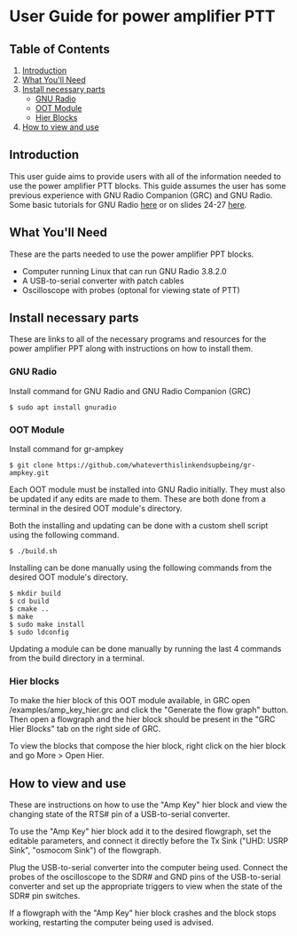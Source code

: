 # User Guide for power amplifier PTT

## Table of Contents

1. [Introduction](#introduction)
1. [What You'll Need](#what-youll-need)
1. [Install necessary parts](#install-necessary-parts)
    * [GNU Radio](#gnu-radio)
    * [OOT Module](#oot-module)
    * [Hier Blocks](#hier-blocks)
1. [How to view and use](#how-to-view-and-use)

## Introduction

This user guide aims to provide users with all of the information needed to use the power amplifier PTT blocks. This guide assumes the user has some previous experience with GNU Radio Companion (GRC) and GNU Radio. Some basic tutorials for GNU Radio [here](https://wiki.gnuradio.org/index.php/Tutorials) or on slides 24-27 [here](https://docs.google.com/presentation/d/145syBke3wD0GXqM9OnpUmSf0r15e0uf7wZKPRpoonRI/edit?usp=sharing).

## What You'll Need

These are the parts needed to use the power amplifier PPT blocks.

* Computer running Linux that can run GNU Radio 3.8.2.0
* A USB-to-serial converter with patch cables
* Oscilloscope with probes (optonal for viewing state of PTT)

## Install necessary parts

These are links to all of the necessary programs and resources for the power amplifier PPT along with instructions on how to install them.

### GNU Radio

Install command for GNU Radio and GNU Radio Companion (GRC)
```
$ sudo apt install gnuradio
```

### OOT Module

Install command for gr-ampkey
```
$ git clone https://github.com/whateverthislinkendsupbeing/gr-ampkey.git
```
Each OOT module must be installed into GNU Radio initially. They must also be updated if any edits are made to them. These are both done from a terminal in the desired OOT module's directory.

Both the installing and updating can be done with a custom shell script using the following command.
```
$ ./build.sh
```
Installing can be done manually using the following commands from the desired OOT module's directory.
```
$ mkdir build
$ cd build
$ cmake ..
$ make
$ sudo make install
$ sudo ldconfig
```
Updating a module can be done manually by running the last 4 commands from the build directory in a terminal.

### Hier blocks

To make the hier block of this OOT module available, in GRC open /examples/amp_key_hier.grc and click the "Generate the flow graph" button. Then open a flowgraph and the hier block should be present in the "GRC Hier Blocks" tab on the right side of GRC.

To view the blocks that compose the hier block, right click on the hier block and go More > Open Hier.

## How to view and use

These are instructions on how to use the "Amp Key" hier block and view the changing state of the RTS# pin of a USB-to-serial converter.

To use the "Amp Key" hier block add it to the desired flowgraph, set the editable parameters, and connect it directly before the Tx Sink ("UHD: USRP Sink", "osmocom Sink") of the flowgraph.

Plug the USB-to-serial converter into the computer being used. Connect the probes of the oscilloscope to the SDR# and GND pins of the USB-to-serial converter and set up the appropriate triggers to view when the state of the SDR# pin switches.

If a flowgraph with the "Amp Key" hier block crashes and the block stops working, restarting the computer being used is advised.
